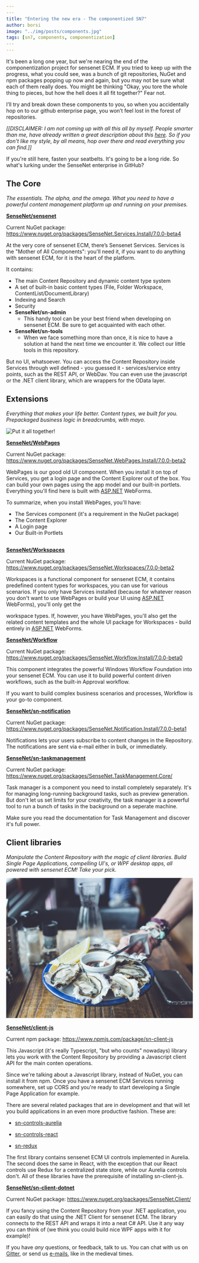 ```yaml
---
​---
title: "Entering the new era - The componentized SN7"
author: borsi 
image: "../img/posts/components.jpg"
tags: [sn7, components, componentization]
​---
---
```


It's been a long one year, but we're nearing the end of the componentization project for sensenet ECM. If you tried to keep up with the progress, what you could see, was a bunch of git repositories, NuGet and npm packages popping up now and again, but you may not be sure what each of them really does. You might be thinking "Okay, you tore the whole thing to pieces, but how the hell does it all fit together?" Fear not.

I’ll try and break down these components to you, so when you accidentally hop on to our github enterprise page, you won’t feel lost in the forest of repositories.

*[[DISCLAIMER: I am not coming up with all this all by myself. People smarter than me, have already written a great description about this [here](http://community.sensenet.com/docs/sensenet-components/). So if you don't like my style, by all means, hop over there and read everything you can find.]]*

If you're still here, fasten your seatbelts. It's going to be a long ride. So what's lurking under the SenseNet enterprise in GitHub?



## The Core

*The essentials. The alpha, and the omega. What you need to have a powerful content management platform up and running on your premises.*

[**SenseNet/sensenet**](https://github.com/SenseNet/sensenet)

Current NuGet package: <https://www.nuget.org/packages/SenseNet.Services.Install/7.0.0-beta4>

At the very core of sensenet ECM, there’s Sensenet Services. Services is the "Mother of All Components": you'll need it, if you want to do anything with sensenet ECM, for it is the heart of the platform.

It contains:

- The main Content Repository and dynamic content type system
- A set of built-in basic content types (File, Folder Workspace, ContentList/DocumentLibrary)
- Indexing and Search
- Security
- **SenseNet/sn-admin**
  - This handy tool can be your best friend when developing on sensenet ECM. Be sure to get acquainted with each other.
- **SenseNet/sn-tools**
  - When we face something more than once, it is nice to have a solution at hand the next time we encounter it. We collect our little tools in this repository.

But no UI, whatsoever. You can access the Content Repository inside Services through well defined - you guessed it - services/service entry points, such as the REST API, or WebDav. You can even use the javascript or the .NET client library, which are wrappers for the OData layer.



## Extensions

*Everything that makes your life better. Content types, we built for you. Prepackaged business logic in breadcrumbs, with mayo.* 

![Put it all together!](../img/posts/wrenches.jpg)

[**SenseNet/WebPages**](https://github.com/SenseNet/sn-webpages)

Current NuGet package: <https://www.nuget.org/packages/SenseNet.WebPages.Install/7.0.0-beta2>

WebPages is our good old UI component. When you install it on top of Services, you get a login page and the Content Explorer out of the box. You can build your own pages using the app model and our built-in portlets. Everything you'll find here is built with [ASP.NET](http://ASP.NET) WebForms.

To summarize, when you install WebPages, you'll have:

- The Services component (it's a requirement in the NuGet package)
- The Content Explorer
- A Login page
- Our Built-in Portlets

## 

[**SenseNet/Workspaces**](https://github.com/SenseNet/sn-workspaces)

Current NuGet package: <https://www.nuget.org/packages/SenseNet.Workspaces/7.0.0-beta2>

Workspaces is a functional component for sensenet ECM, it contains predefined content types for workspaces, you can use for various scenarios. If you only have Services installed (because for whatever reason you don't want to use WebPages or build your UI using [ASP.NET](http://ASP.NET) WebForms), you'll only get the

workspace types. If, however, you have WebPages, you'll also get the related content templates and the whole UI package for Workspaces - build entirely in [ASP.NET](http://ASP.NET) WebForms.



[**SenseNet/Workflow**](https://github.com/SenseNet/sn-workflow)

Current NuGet package: <https://www.nuget.org/packages/SenseNet.Workflow.Install/7.0.0-beta0>

This component integrates the powerful Windows Workflow Foundation into your sensenet ECM. You can use it to build powerful content driven workflows, such as the built-in Approval workflow.

If you want to build complex business scenarios and processes, Workflow is your go-to component.



[**SenseNet/sn-notification**](https://github.com/SenseNet/sn-notification)

Current NuGet package: <https://www.nuget.org/packages/SenseNet.Notification.Install/7.0.0-beta1>

Notifications lets your users subscribe to content changes in the Repository. The notifications are sent via e-mail either in bulk, or immediately. 



[**SenseNet/sn-taskmanagement**](https://github.com/SenseNet/sn-taskmanagement)

Current NuGet package: <https://www.nuget.org/packages/SenseNet.TaskManagement.Core/>

Task manager is a component you need to install completely separately. It's for managing long-running background tasks, such as preview generation. But don't let us set limits for your creativity, the task manager is a powerful tool to run a bunch of tasks in the background on a seperate machine. 

Make sure you read the documentation for Task Management and discover it's full power.



## Client libraries

*Manipulate the Content Repository with the magic of client libraries. Build Single Page Applications, compelling UI's, or WPF desktop apps, all powered with sensenet ECM! Take your pick.*

![Serve the client y'all!](../img/posts/serve-the-client-delish.jpg)

[**SenseNet/client-js**](https://github.com/SenseNet/sn-client-js)

Current npm package: <https://www.npmjs.com/package/sn-client-js>

This Javascript (it's really Typescript, "but who counts" nowadays) library lets you work with the Content Repository by providing a Javascript client API for the main conten operations.

Since we're talking about a Javascript library, instead of NuGet, you can install it from npm. Once you have a sensenet ECM Services running somewhere, set up CORS and you're ready to start developing a Single Page Application for example.

There are several related packages that are in development and that will let you build applications in an even more productive fashion. These are:

- [sn-controls-aurelia](https://github.com/SenseNet/sn-controls-aurelia)

- [sn-controls-react](https://github.com/SenseNet/sn-controls-react)
- [sn-redux](https://github.com/SenseNet/sn-redux)

The first library contains sensenet ECM UI controls implemented in Aurelia. The second does the same in React, with the exception that our React controls use Redux for a centralized state store, while our Aurelia controls don't. All of these libraries have the prerequisite of installing sn-client-js.



[**SenseNet/sn-client-dotnet**](https://github.com/SenseNet/sn-client-dotnet)

Current NuGet package: <https://www.nuget.org/packages/SenseNet.Client/>

If you fancy using the Content Repository from your .NET application, you can easily do that using the .NET Client for sensenet ECM. The library connects to the REST API and wraps it into a neat C# API. Use it any way you can think of (we think you could build nice WPF apps with it for example)!

If you have *any* questions, or feedback, talk to us. You can chat with us on [Gitter](http://gitter.im/SenseNet/sensenet), or send us [e-mails](http://hello%5Bat%5Dsensenet%5Bdot%5Dcom), like in the medieval times.
